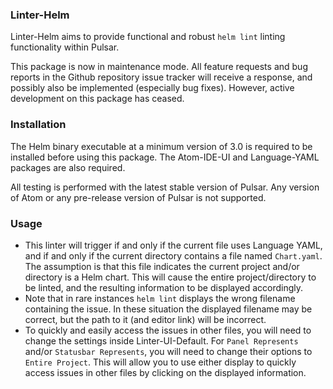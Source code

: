 ### Linter-Helm
Linter-Helm aims to provide functional and robust `helm lint` linting functionality within Pulsar.

This package is now in maintenance mode. All feature requests and bug reports in the Github repository issue tracker will receive a response, and possibly also be implemented (especially bug fixes). However, active development on this package has ceased.

### Installation
The Helm binary executable at a minimum version of 3.0 is required to be installed before using this package. The Atom-IDE-UI and Language-YAML packages are also required.

All testing is performed with the latest stable version of Pulsar. Any version of Atom or any pre-release version of Pulsar is not supported.

### Usage
- This linter will trigger if and only if the current file uses Language YAML, and if and only if the current directory contains a file named `Chart.yaml`. The assumption is that this file indicates the current project and/or directory is a Helm chart. This will cause the entire project/directory to be linted, and the resulting information to be displayed accordingly.
- Note that in rare instances `helm lint` displays the wrong filename containing the issue. In these situation the displayed filename may be correct, but the path to it (and editor link) will be incorrect.
- To quickly and easily access the issues in other files, you will need to change the settings inside Linter-UI-Default. For `Panel Represents` and/or `Statusbar Represents`, you will need to change their options to `Entire Project`. This will allow you to use either display to quickly access issues in other files by clicking on the displayed information.
